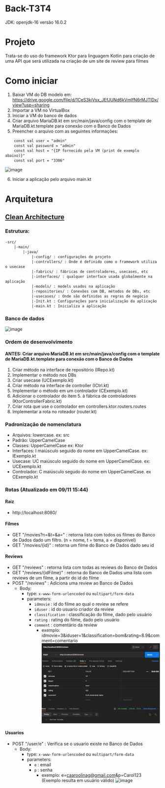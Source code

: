 # Back-T3T4

JDK: openjdk-16 versão 16.0.2

# Projeto
Trata-se do uso do framework Ktor para linguagem Kotlin para criação de uma API que será utilizada na criação de um site de review para filmes

# Como iniciar
1. Baixar VM do DB modelo em: https://drive.google.com/file/d/1CeS3kiVsx_JEfJUNd6kVmlfN6rMJTlDx/view?usp=sharing
2. Importar a VM no VirtualBox
3. Iniciar a VM do banco de dados
4. Criar arquivo MariaDB.kt em src/main/java/config com o template de MariaDB.kt.template para conexão com o Banco de Dados
5. Preencher o arquivo com as seguintes informações:
```
    const val user = "admin"    
    const val password = "admin"    
    const val host = "{IP fornecido pela VM (print de exemplo abaixo)}"    
    const val port = "3306"
```
![image](https://user-images.githubusercontent.com/70296502/141036745-4aed717c-30f0-4628-a430-70330c95126d.png)
    
6. Iniciar a aplicação pelo arquivo main.kt

# Arquitetura
## [Clean Architecture](https://blog.cleancoder.com/uncle-bob/2012/08/13/the-clean-architecture.html)
### Estrutura:
    -src/
        |-main/
            |-java/
                |-config/ : configurações de projeto
                |-controllers/ : Onde é definido como o framework utiliza o usecase
                |-fabrics/ : fábricas de controladores, usecases, etc
                |-interfaces/ : qualquer interface usada globalmente na aplicação
                |-models/ : models usados na aplicação
                |-repositories/ : Conexões com DB, métodos de DBs, etc
                |-usecases/ : Onde são definidas as regras de negócio
                |-Init.kt : Configurações para inicialização da aplicação
                |-main.kt : Inicializa a aplicação
### Banco de dados
![image](https://user-images.githubusercontent.com/70296502/140964760-e4c882f8-28fe-421a-a8d2-3cb5209f19f0.png)
### Ordem de desenvolvimento
#### ANTES: Criar arquivo MariaDB.kt em src/main/java/config com o template de MariaDB.kt.template para conexão com o Banco de Dados
1. Criar método na interface de repositório (IRepo.kt)
2. Implementar o método nos DBs
3. Criar usecase (UCExemplo.kt)
4. Criar método na interface de controller (ICtrl.kt)
5. Implementar o método em um controlador (CExemplo.kt)
6. Adicionar o controlador do item 5. à fábrica de controladores (KtorControllerFabric.kt)
7. Criar rota que use o controlador em controllers.ktor.routers.routes
8. Implementar a rota no roteador (router.kt)

### Padronização de nomenclatura
* Arquivos: lowercase. ex: src
* Padrão: UpperCamelCase
* Classes: UpperCamelCase ex: Ktor
* Interfaces: I maiúsculo seguido do nome em UpperCamelCase. ex: IExemplo.kt
* Usecase: UC maiúsculo seguido do nome em UpperCamelCase. ex: UCExemplo.kt
* Controlador: C maiúsculo segudo do nome em UpperCamelCase. ex CExemplo.kt

### Rotas (Atualizado em 09/11 15:44)
#### Raiz
* http://localhost:8080/
#### Filmes
* GET "/movies?n=&t=&a=" : retorna lista com todos os filmes do Banco de Dados dado um filtro. (n = nome, t = tema, a = disponivel)
* GET "/movies/{id}" : retorna um filme do Banco de Dados dado seu id

#### Reviews
* GET "/reviews" : retorna lista com todas as reviews do Banco de Dados
* GET "/reviews/{idFilme}" : retorna do Banco de Dados uma lista com reviews de um filme, a partir do id do filme
* POST "/reviews" : Adiciona uma review ao Banco de Dados
  * Body:
    * type: `x-www-form-urlencoded` ou `multipart/form-data`
    * parameters:
        * `idmovie` : id do filme ao qual o review se refere
        * `iduser` : id do usuario criador da review
        * `classification` : classificação do filme, dado pelo usuário
        * `rating` : rating do filme, dado pelo usuário
        * `comment` : comentário da review
          * exemplo: idmovie=3&iduser=1&classification=bom&rating=8.9&comment=comentario
          ![img.png](img.png)

#### Usuarios
* POST "/user/e" : Verifica se o usuario existe no Banco de Dados
  * Body:
    * type: `x-www-form-urlencoded` ou `multipart/form-data`
    * parameters:
      * `e` : email
      * `p` : senha
        * exemplo: e=caaroolinag@gmail.com&p=Carol123  (Exemplo resulta em usuário válido)
        ![image](https://user-images.githubusercontent.com/70296502/141205623-fcc0d345-159b-4979-bb56-c57bb5fa8897.png)
